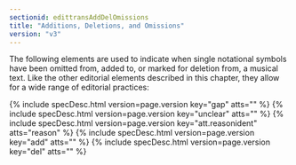 ```yaml
---
sectionid: edittransAddDelOmissions
title: "Additions, Deletions, and Omissions"
version: "v3"
---
```




The following elements are used to indicate when single notational symbols have been
omitted
from, added to, or marked for deletion from, a musical text. Like the other editorial
elements
described in this chapter, they allow for a wide range of editorial practices:



{% include specDesc.html version=page.version key="gap" atts="" %}
{% include specDesc.html version=page.version key="unclear" atts="" %}
{% include specDesc.html version=page.version key="att.reasonident" atts="reason" %}
{% include specDesc.html version=page.version key="add" atts="" %}
{% include specDesc.html version=page.version key="del" atts="" %}








